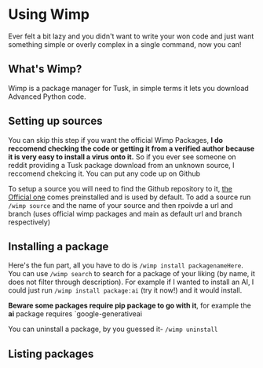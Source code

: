 # Using Wimp

Ever felt a bit lazy and you didn't want to write your won code and just want something simple or overly complex in a single command, now you can! 

## What's Wimp?

Wimp is a package manager for Tusk, in simple terms it lets you download Advanced Python code. 

## Setting up sources

You can skip this step if you want the official Wimp Packages, **I do reccomend checking the code or getting it from a verified author because it is very easy to install a virus onto it.** So if you ever see someone on reddit providing a Tusk package download from an unknown source, I reccomend chekcing it. You can put any code up on Github

To setup a source you will need to find the Github repository to it, [the Official one](https://github.com/TutlaMC/wimp-packages) comes preinstalled and is used by default. To add a source run `/wimp source` and the name of your source and then rpoivde a url and branch (uses official wimp packages and main as default url and branch respectively)

## Installing a package
Here's the fun part, all you have to do is `/wimp install packagenameHere`. You can use `/wimp search` to search for a package of your liking (by name, it does not filter through description). For example if I wanted to install an AI, I could just run `/wimp install package:ai` (try it now!) and it would install. 

**Beware some packages require pip package to go with it**, for example the **ai** package requires `google-generativeai

You can uninstall a package, by you guessed it- `/wimp uninstall`
## Listing packages